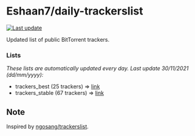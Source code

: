 
# Eshaan7/daily-trackerslist 

[![Last update](https://img.shields.io/badge/Last%20update-30/11/2021-blue.svg)](#)

Updated list of public BitTorrent trackers.

### Lists
*These lists are automatically updated every day. Last update 30/11/2021 (_dd/mm/yyyy_):*

* trackers_best (25 trackers) => [link](https://raw.githubusercontent.com/eshaan7/daily-trackerslist/master/trackers_best.txt)
* trackers_stable (67 trackers) => [link](https://raw.githubusercontent.com/eshaan7/daily-trackerslist/master/trackers_stable.txt)

## Note

Inspired by [ngosang/trackerslist](https://github.com/ngosang/trackerslist).
